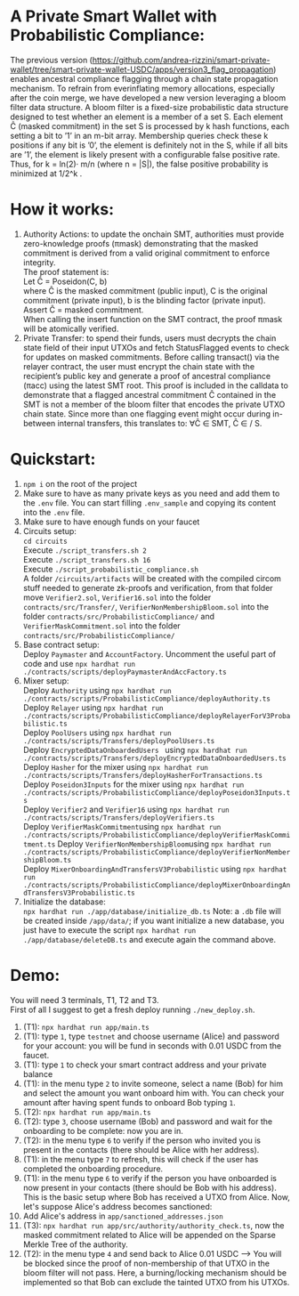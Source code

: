 # A Private Smart Wallet with Probabilistic Compliance:
The previous version (https://github.com/andrea-rizzini/smart-private-wallet/tree/smart-private-wallet-USDC/apps/version3_flag_propagation) enables ancestral compliance flagging through a chain state propagation mechanism. To refrain from everinflating memory allocations, especially after the coin merge, we have developed a new version leveraging a bloom filter data structure. A bloom filter is a fixed-size probabilistic data structure designed to test whether an element is a member of a set S. Each element Ĉ (masked commitment) in the set S is processed by k hash functions, each setting a bit to ’1’ in an m-bit array. Membership queries check these k positions if any bit is ’0’, the element is definitely not in the S, while if all bits are ’1’, the element is likely present with a configurable false positive rate. Thus, for k = ln(2)· m/n (where n = |S|), the false positive probability is minimized at 1/2^k .

# How it works:
1) Authority Actions: to update the onchain SMT, authorities must provide zero-knowledge proofs (πmask) demonstrating that the masked commitment is derived from a valid original commitment to enforce integrity.  
The proof statement is:  
Let Ĉ = Poseidon(C, b)  
where Ĉ is the masked commitment (public input), C is the original commitment (private input), b is the blinding factor (private input).  
Assert Ĉ = masked commitment.  
When calling the insert function on the SMT contract, the proof πmask will be atomically verified.
2) Private Transfer: to spend their funds, users must decrypts the chain state field of their input UTXOs and fetch StatusFlagged events to check for updates on masked commitments. Before calling transact() via the relayer contract, the user must encrypt the chain state with the recipient’s public key and generate a proof of ancestral compliance (πacc) using the latest SMT root. This proof is included in the calldata to demonstrate that a flagged ancestral commitment Ĉ contained in the SMT is not a member of the bloom filter that encodes the private UTXO chain state. Since more than one flagging event might occur during in-between internal transfers, this translates to: ∀Ĉ ∈ SMT, Ĉ ∈ / S.

# Quickstart:
1) ```npm i``` on the root of the project
2) Make sure to have as many private keys as you need and add them to the ```.env``` file. You can start filling ```.env_sample``` and copying its content into the ```.env``` file.  
3) Make sure to have enough funds on your faucet
4) Circuits setup:  
```cd circuits```  
Execute ```./script_transfers.sh 2```  
Execute ```./script_transfers.sh 16```   
Execute ```./script_probabilistic_compliance.sh```  
A folder ```/circuits/artifacts``` will be created with the compiled circom stuff needed to generate zk-proofs and verification, from that folder move ```Verifier2.sol```, ```Verifier16.sol``` into the folder ```contracts/src/Transfer/```, ```VerifierNonMembershipBloom.sol``` into the folder ```contracts/src/ProbabilisticCompliance/```  and ```VerifierMaskCommitment.sol``` into the folder ```contracts/src/ProbabilisticCompliance/```   
5) Base contract setup:   
Deploy ```Paymaster``` and ```AccountFactory```. Uncomment the useful part of code and use ```npx hardhat run ./contracts/scripts/deployPaymasterAndAccFactory.ts```    
6) Mixer setup:    
Deploy ```Authority``` using  ```npx hardhat run ./contracts/scripts/ProbabilisticCompliance/deployAuthority.ts```  
Deploy ```Relayer``` using  ```npx hardhat run ./contracts/scripts/ProbabilisticCompliance/deployRelayerForV3Probabilistic.ts```  
Deploy ```PoolUsers``` using ```npx hardhat run ./contracts/scripts/Transfers/deployPoolUsers.ts```  
Deploy ```EncryptedDataOnboardedUsers ``` using ```npx hardhat run ./contracts/scripts/Transfers/deployEncryptedDataOnboardedUsers.ts```  
Deploy ```Hasher``` for the mixer using ```npx hardhat run ./contracts/scripts/Transfers/deployHasherForTransactions.ts```  
Deploy ```Poseidon3Inputs``` for the mixer using ```npx hardhat run ./contracts/scripts/ProbabilisticCompliance/deployPoseidon3Inputs.ts```  
Deploy ```Verifier2``` and ```Verifier16``` using ```npx hardhat run ./contracts/scripts/Transfers/deployVerifiers.ts```  
Deploy ```VerifierMaskCommitment```using ```npx hardhat run ./contracts/scripts/ProbabilisticCompliance/deployVerifierMaskCommitment.ts``` 
Deploy ```VerifierNonMembershipBloom```using ```npx hardhat run ./contracts/scripts/ProbabilisticCompliance/deployVerifierNonMembershipBloom.ts```  
Deploy ```MixerOnboardingAndTransfersV3Probabilistic``` using ```npx hardhat run ./contracts/scripts/ProbabilisticCompliance/deployMixerOnboardingAndTransfersV3Probabilistic.ts```  
7) Initialize the database:   
```npx hardhat run ./app/database/initialize_db.ts``` 
Note: a ```.db``` file will be created inside ```/app/data/```;  if you want initialize a new database, you just have to execute the script ```npx hardhat run ./app/database/deleteDB.ts``` and execute again the command above.

# Demo:
You will need 3 terminals, T1, T2 and T3.  
First of all I suggest to get a fresh deploy running ```./new_deploy.sh```. 
1) (T1): ```npx hardhat run app/main.ts```  
2) (T1): type ```1```, type ```testnet``` and choose username (Alice) and password for your account: you will be fund in seconds with 0.01 USDC from the faucet.
3) (T1): type  ```1``` to check your smart contract address and your private balance
4) (T1): in the menu type ```2``` to invite someone, select a name (Bob) for him and select the amount you want onboard him with. You can check your amount after having spent funds to onboard Bob typing  ```1```.
5) (T2): ```npx hardhat run app/main.ts``` 
6) (T2): type ```3```, choose username (Bob) and password and wait for the onboarding to be complete: now you are in.
7) (T2): in the menu type ```6``` to verify if the person who invited you is present in the contacts (there should be Alice with her address).
8) (T1): in the menu type ```7``` to refresh, this will check if the user has completed the onboarding procedure. 
9) (T1): in the menu type ```6``` to verify if the person you have onboarded is now present in your contacts (there should be Bob with his address).  
This is the basic setup where Bob has received a UTXO from Alice. Now, let's suppose Alice's address becomes sanctioned:
10) Add Alice's address in ```app/sanctioned_addresses.json```
11) (T3): ```npx hardhat run app/src/authority/authority_check.ts```, now the masked commitment related to Alice will be appended on the Sparse Merkle Tree of the authority.
12) (T2): in the menu type ```4``` and send back to Alice 0.01 USDC --> You will be blocked since the proof of non-membership of that UTXO in the bloom filter will not pass. Here, a burning/locking mechanism should be implemented so that Bob can exclude the tainted UTXO from his UTXOs.
